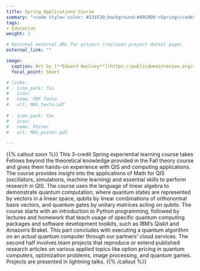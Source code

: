 ```yaml
---
title: Spring Applications Course
summary: "<code style='color: #231F20;background:#88C0D0'>Spring</code> <br> 3-credit course to explore the applications of QIS theory principles."
tags:
- Education
weight: 1

# Optional external URL for project (replaces project detail page).
external_link: ""

image:
  caption: Art by [**Edward Woolsey**](https://publicdomainreview.org/collection/fancy-turning)
  focal_point: Smart

# links:
# - icon_pack: fas
#   icon:
#   name: PDF Texto
#   url: MAS_texto.pdf
  
# - icon_pack: fas
#   icon:
#   name: Póster
#   url: MAS_poster.pdf

---
```


{{% callout soon %}}
This 3-credit Spring experiential learning course takes Fellows beyond the theoretical knowledge provided in the Fall theory course and gives them hands-on experience with QIS and computing applications. The course provides insight into the applications of Math for QIS (oscillators, simulations, machine learning) and essential skills to perform research in QIS. The course uses the language of linear algebra to demonstrate quantum computation, where quantum states are represented by vectors in a linear space, qubits by linear combinations of orthonormal basis vectors, and quantum gates by unitary matrices acting on qubits. The course starts with an introduction to Python programming, followed by lectures and homework that teach usage of specific quantum computing packages and software development toolkits, such as IBM’s Qiskit and Amazon’s Braket. This part concludes with executing a quantum algorithm on an actual quantum computer through our partners’ cloud services. The second half involves team projects that reproduce or extend published research articles on various applied topics like option pricing in quantum computers, optimization problems, image processing, and quantum games. Projects are presented in lightning talks.
{{% /callout %}}
